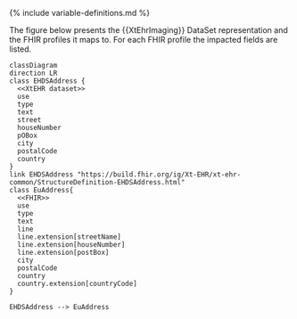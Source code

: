 {% include variable-definitions.md %}

The figure below presents the {{XtEhrImaging}} DataSet representation and the FHIR profiles it maps to. For each FHIR profile the impacted fields are listed.

```mermaid
classDiagram
direction LR
class EHDSAddress {
  <<XtEHR dataset>>
  use
  type
  text
  street
  houseNumber
  pOBox
  city
  postalCode
  country
}
link EHDSAddress "https://build.fhir.org/ig/Xt-EHR/xt-ehr-common/StructureDefinition-EHDSAddress.html"
class EuAddress{
  <<FHIR>>
  use
  type
  text
  line
  line.extension[streetName]
  line.extension[houseNumber]
  line.extension[postBox]
  city
  postalCode
  country
  country.extension[countryCode]
}

EHDSAddress --> EuAddress
```

